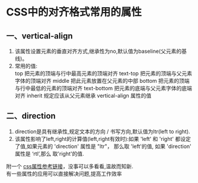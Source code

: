 CSS中的对齐格式常用的属性
==========================

一、vertical-align
-----------------------

1. 该属性设置元素的垂直对齐方式,继承性为no,默认值为baseline(父元素的基线)。
2. 常用的值:  
   top	把元素的顶端与行中最高元素的顶端对齐
   text-top	把元素的顶端与父元素字体的顶端对齐
   middle	把此元素放置在父元素的中部
   bottom	把元素的顶端与行中最低的元素的顶端对齐
   text-bottom	把元素的底端与父元素字体的底端对齐
   inherit	规定应该从父元素继承 vertical-align 属性的值  

二、direction
----------------------

1. direction是具有继承性,规定文本的方向 / 书写方向,默认值为ltr(left to right).
2. 该属性影响了left,right的计算值(left,right有效时):如果 'left' 和 'right' 都设定了值,如果元素的 'direction' 属性是 "ltr"， 那么取 'left'的值, 如果 'direction' 属性是 ‘rtl’,那么 取'right'的值. 


 附一个 [css属性参考链接](http://www.w3school.com.cn/cssref/index.asp)，没事可以多看看,温故而知新.  
 有一些属性的应用可以直接解决问题,提高工作效率  

 
   
